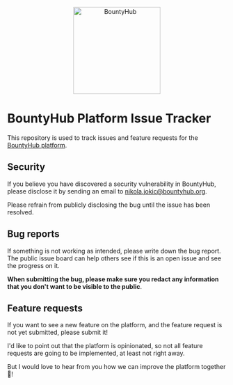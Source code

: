 <p align="center">
  <a href="https://bountyhub.io"><img src="https://bountyhub.org/assets/logo.png" width="200" alt="BountyHub"></a>
</p>

# BountyHub Platform Issue Tracker

This repository is used to track issues and feature requests for the [BountyHub platform](https://bountyhub.org).

## Security

If you believe you have discovered a security vulnerability in BountyHub, please disclose it by sending an email to nikola.jokic@bountyhub.org.

Please refrain from publicly disclosing the bug until the issue has been resolved.

## Bug reports

If something is not working as intended, please write down the bug report. The public issue board can help others see if this is an open issue
and see the progress on it.

**When submitting the bug, please make sure you redact any information that you don't want to be visible to the public**.

## Feature requests

If you want to see a new feature on the platform, and the feature request is not yet submitted, please submit it!

I'd like to point out that the platform is opinionated, so not all feature requests are going to be implemented, at least not right away.

But I would love to hear from you how we can improve the platform together 💪!

